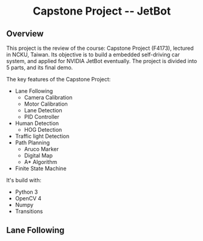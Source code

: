 # <center> Capstone Project -- JetBot 
## Overview
This project is the review of the course: Capstone Project (F4173), lectured in NCKU, Taiwan. Its objective is to build a embedded self-driving car system, and applied for NVIDIA JetBot eventually. The project is divided into 5 parts, and its final demo.

The key features of the Capstone Project:
+ Lane Following
  - Camera Calibration
  - Motor Calibration
  - Lane Detection
  - PID Controller
+ Human Detection
  - HOG Detection
+ Traffic light Detection
+ Path Planning
  - Aruco Marker
  - Digital Map
  - A* Algorithm
+ Finite State Machine
  
It's build with:
+ Python 3
+ OpenCV 4
+ Numpy
+ Transitions
  
## Lane Following

